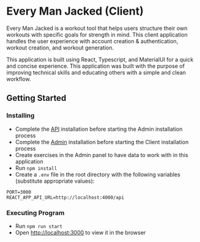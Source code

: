 # Every Man Jacked (Client)

Every Man Jacked is a workout tool that helps users structure their own workouts with specific goals for strength in mind. This client application handles the user experience with account creation & authentication, workout creation, and workout generation.

This application is built using React, Typescript, and MaterialUI for a quick and concise experience. This application was built with the purpose of improving technical skills and educating others with a simple and clean workflow. 

## Getting Started

### Installing

* Complete the [API](https://github.com/p14/every-man-jacked-api) installation before starting the Admin installation process
* Complete the [Admin](https://github.com/p14/every-man-jacked-admin) installation before starting the Client installation process
* Create exercises in the Admin panel to have data to work with in this application
* Run `npm install`
* Create a `.env` file in the root directory with the following variables (substitute appropriate values):

```
PORT=3000
REACT_APP_API_URL=http://localhost:4000/api
```

### Executing Program
* Run `npm run start`
* Open [http://localhost:3000](http://localhost:3000) to view it in the browser